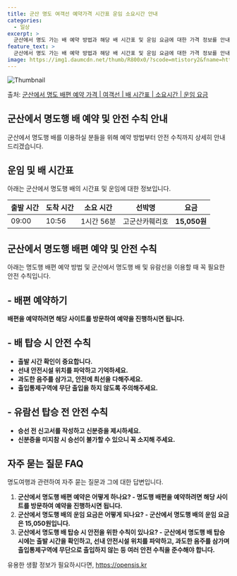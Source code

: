 ```yaml
---
title: 군산 명도 여객선 예약가격 시간표 운임 소요시간 안내
categories:
  - 일상
excerpt: >
  군산에서 명도 가는 배 예약 방법과 해당 배 시간표 및 운임 요금에 대한 가격 정보를 안내 드리겠습니다. 안전하고 재밋는 명도행 여행을 위해 아래 정보 참고하시기 바랍니다. 명도행 배편 예약하기 👈 클릭군산에서 명도행 배 시간표출발 시간도착 시간소요 시간선박명요금09:0010:561시간 56분고군산카훼리호15,050원명도행 배편 예약하기 👈 클릭군산에서 명도행 여객선 탑승 시 이용수칙군산에서 명도행 여객선을 이용할 때 꼭 지켜야 할 이용수칙을 알아보겠습니다. 1) 출항 시간 확인이 중요합니다. 2) 출항 전 미리 도착하여 혼잡을 피하세요. 3) 선박에 탑승할 때의 순서를 지켜주세요. 4) 안전을 위해 탑승 및 하차 시 주의가 필요합니다. ※ 자동차와 사람이 동시에 배 안을 오가기 때문에 걸어다닐 때는 양..
feature_text: >
  군산에서 명도 가는 배 예약 방법과 해당 배 시간표 및 운임 요금에 대한 가격 정보를 안내 드리겠습니다. 안전하고 재밋는 명도행 여행을 위해 아래 정보 참고하시기 바랍니다. 명도행 배편 예약하기 👈 클릭군산에서 명도행 배 시간표출발 시간도착 시간소요 시간선박명요금09:0010:561시간 56분고군산카훼리호15,050원명도행 배편 예약하기 👈 클릭군산에서 명도행 여객선 탑승 시 이용수칙군산에서 명도행 여객선을 이용할 때 꼭 지켜야 할 이용수칙을 알아보겠습니다. 1) 출항 시간 확인이 중요합니다. 2) 출항 전 미리 도착하여 혼잡을 피하세요. 3) 선박에 탑승할 때의 순서를 지켜주세요. 4) 안전을 위해 탑승 및 하차 시 주의가 필요합니다. ※ 자동차와 사람이 동시에 배 안을 오가기 때문에 걸어다닐 때는 양..
image: https://img1.daumcdn.net/thumb/R800x0/?scode=mtistory2&fname=https%3A%2F%2Fblog.kakaocdn.net%2Fdn%2FsFglx%2FbtsHB47vTmU%2FoPhtHHCgUynpeAiPPZYVpk%2Fimg.webp
---
```


![Thumbnail](https://img1.daumcdn.net/thumb/R800x0/?scode=mtistory2&fname=https%3A%2F%2Fblog.kakaocdn.net%2Fdn%2FsFglx%2FbtsHB47vTmU%2FoPhtHHCgUynpeAiPPZYVpk%2Fimg.webp)

<p>출처: <a href="https://opensis.kr/entry/%EA%B5%B0%EC%82%B0%EC%97%90%EC%84%9C-%EB%AA%85%EB%8F%84-%EB%B0%B0%ED%8E%B8-%EC%98%88%EC%95%BD-%EA%B0%80%EA%B2%A9-%EC%97%AC%EA%B0%9D%EC%84%A0-%EB%B0%B0-%EC%8B%9C%EA%B0%84%ED%91%9C-%EC%86%8C%EC%9A%94%EC%8B%9C%EA%B0%84-%EC%9A%B4%EC%9E%84-%EC%9A%94%EA%B8%88" rel="dofollow">군산에서 명도 배편 예약 가격 | 여객선 | 배 시간표 | 소요시간 | 운임 요금</a> </p>

## 군산에서 명도행 배 예약 및 안전 수칙 안내



군산에서 명도행 배를 이용하실 분들을 위해 예약 방법부터 안전 수칙까지 상세히 안내 드리겠습니다.



## 운임 및 배 시간표

아래는 군산에서 명도행 배의 시간표 및 운임에 대한 정보입니다.

출발 시간 | 도착 시간 | 소요 시간 | 선박명 | 요금  
---|---|---|---|---  
09:00 | 10:56 | 1시간 56분 | 고군산카훼리호 | **15,050원**  
  


## 군산에서 명도행 배편 예약 및 안전 수칙

아래는 명도행 배편 예약 방법 및 군산에서 명도행 배 및 유람선을 이용할 때 꼭 필요한 안전 수칙입니다.

## **\- 배편 예약하기**

**배편을 예약하려면 해당 사이트를 방문하여 예약을 진행하시면 됩니다.**

## **\- 배 탑승 시 안전 수칙**

  * **출발 시간 확인이 중요합니다.**
  * **선내 안전시설 위치를 파악하고 기억하세요.**
  * **과도한 음주를 삼가고, 안전에 최선을 다해주세요.**
  * **출입통제구역에 무단 출입을 하지 않도록 주의해주세요.**

## **\- 유람선 탑승 전 안전 수칙**

  * **승선 전 신고서를 작성하고 신분증을 제시하세요.**
  * **신분증을 미지참 시 승선이 불가할 수 있으니 꼭 소지해 주세요.**

## 자주 묻는 질문 FAQ

명도여행과 관련하여 자주 묻는 질문과 그에 대한 답변입니다.

  1. **군산에서 명도행 배편 예약은 어떻게 하나요? - 명도행 배편을 예약하려면 해당 사이트를 방문하여 예약을 진행하시면 됩니다.**
  2. **군산에서 명도행 배의 운임 요금은 어떻게 되나요? - 군산에서 명도행 배의 운임 요금은 15,050원입니다.**
  3. **군산에서 명도행 배 탑승 시 안전을 위한 수칙이 있나요? - 군산에서 명도행 배 탑승 시에는 출발 시간을 확인하고, 선내 안전시설 위치를 파악하고, 과도한 음주를 삼가며 출입통제구역에 무단으로 출입하지 않는 등 여러 안전 수칙을 준수해야 합니다.**





 

유용한 생활 정보가 필요하시다면, <a href="https://opensis.kr" rel="dofollow">https://opensis.kr</a>


